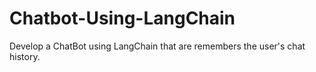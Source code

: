 # Chatbot-Using-LangChain
Develop a ChatBot using LangChain that are remembers the user's chat history. 
